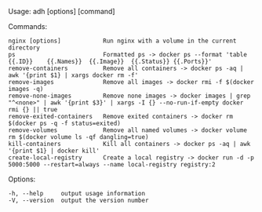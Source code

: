 
  Usage: adh [options] [command]


  Commands:

    nginx [options]            Run nginx with a volume in the current directory 
    ps                         Formatted ps -> docker ps --format 'table {{.ID}}	{{.Names}}	{{.Image}}	{{.Status}}	{{.Ports}}'
    remove-containers          Remove all containers -> docker ps -aq | awk '{print $1} | xargs docker rm -f'
    remove-images              Remove all images -> docker rmi -f $(docker images -q)
    remove-none-images         Remove none images -> docker images | grep "^<none>" | awk '{print $3}' | xargs -I {} --no-run-if-empty docker rmi {} || true
    remove-exited-containers   Remove exited containers -> docker rm $(docker ps -q -f status=exited)
    remove-volumes             Remove all named volumes -> docker volume rm $(docker volume ls -qf dangling=true)
    kill-containers            Kill all containers -> docker ps -aq | awk '{print $1} | docker kill'
    create-local-registry      Create a local registry -> docker run -d -p 5000:5000 --restart=always --name local-registry registry:2

  Options:

    -h, --help     output usage information
    -V, --version  output the version number

